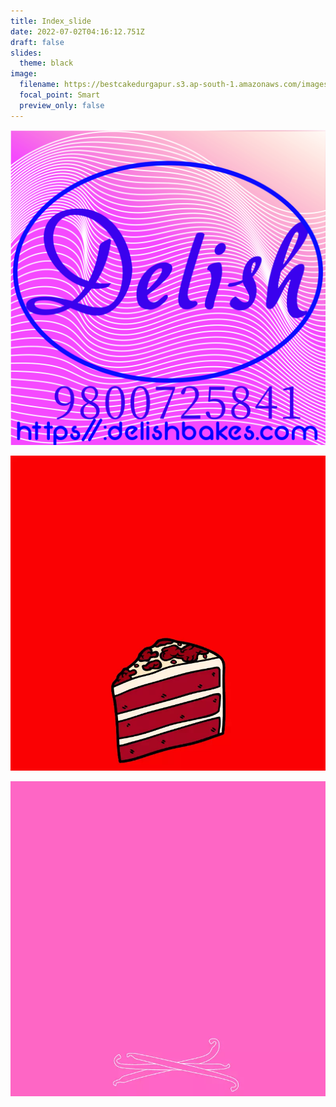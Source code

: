 ```yaml
---
title: Index_slide
date: 2022-07-02T04:16:12.751Z
draft: false
slides:
  theme: black
image:
  filename: https://bestcakedurgapur.s3.ap-south-1.amazonaws.com/images/2019-07-08+15-59-06.JPG
  focal_point: Smart
  preview_only: false
---
```

![](logo.png)

![](redvelvetag.webp)

![](vanillatag.webp)